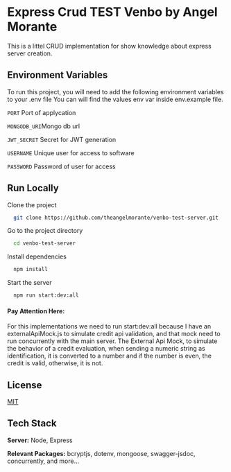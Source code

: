 # Express Crud TEST Venbo by Angel Morante

This is a littel CRUD implementation for show knowledge about express server creation.

## Environment Variables

To run this project, you will need to add the following environment variables to your .env file
You can will find the values env var inside env.example file.

`PORT` Port of applycation

`MONGODB_URI`Mongo db url

`JWT_SECRET` Secret for JWT generation

`USERNAME` Unique user for access to software

`PASSWORD` Password of user for access

## Run Locally

Clone the project

```bash
  git clone https://github.com/theangelmorante/venbo-test-server.git
```

Go to the project directory

```bash
  cd venbo-test-server
```

Install dependencies

```bash
  npm install
```

Start the server

```bash
  npm run start:dev:all
```

#### Pay Attention Here:

For this implementations we need to run start:dev:all because I have an externalApiMock.js to simulate credit api validation, and that mock need to run concurrently with the main server.
The External Api Mock, to simulate the behavior of a credit evaluation, when sending a numeric string as identification, it is converted to a number and if the number is even, the credit is valid, otherwise, it is not.

## License

[MIT](https://choosealicense.com/licenses/mit/)

## Tech Stack

**Server:** Node, Express

**Relevant Packages:** bcryptjs, dotenv, mongoose, swagger-jsdoc, concurrently, and more...

